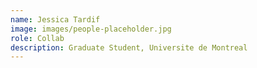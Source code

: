 ```yaml
---
name: Jessica Tardif
image: images/people-placeholder.jpg
role: Collab
description: Graduate Student, Universite de Montreal
---
```

